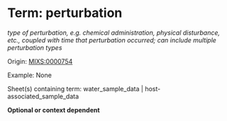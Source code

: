 # Term: perturbation

*type of perturbation, e.g. chemical administration, physical disturbance, etc., coupled with time that perturbation occurred; can include multiple perturbation types*

Origin: [MIXS:0000754](https://w3id.org/mixs/0000754)

Example: None

Sheet(s) containing term: water_sample_data | host-associated_sample_data

**Optional or context dependent**